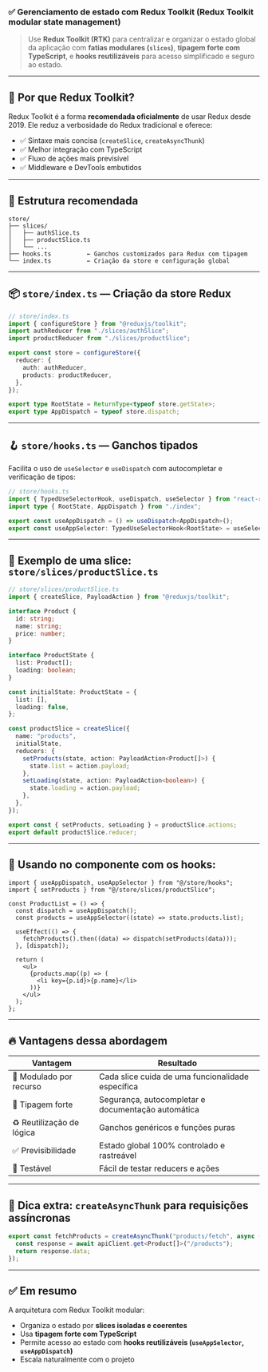 ### ✅ Gerenciamento de estado com Redux Toolkit (Redux Toolkit modular state management)

> Use **Redux Toolkit (RTK)** para centralizar e organizar o estado global da aplicação com **fatias modulares (`slices`)**, **tipagem forte com TypeScript**, e **hooks reutilizáveis** para acesso simplificado e seguro ao estado.

---

## 🧠 Por que Redux Toolkit?

Redux Toolkit é a forma **recomendada oficialmente** de usar Redux desde 2019. Ele reduz a verbosidade do Redux tradicional e oferece:

* ✅ Sintaxe mais concisa (`createSlice`, `createAsyncThunk`)
* ✅ Melhor integração com TypeScript
* ✅ Fluxo de ações mais previsível
* ✅ Middleware e DevTools embutidos

---

## 🧱 Estrutura recomendada

```
store/
├── slices/
│   ├── authSlice.ts
│   ├── productSlice.ts
│   └── ...
├── hooks.ts          ← Ganchos customizados para Redux com tipagem
└── index.ts          ← Criação da store e configuração global
```

---

## 📦 `store/index.ts` — Criação da store Redux

```ts
// store/index.ts
import { configureStore } from "@reduxjs/toolkit";
import authReducer from "./slices/authSlice";
import productReducer from "./slices/productSlice";

export const store = configureStore({
  reducer: {
    auth: authReducer,
    products: productReducer,
  },
});

export type RootState = ReturnType<typeof store.getState>;
export type AppDispatch = typeof store.dispatch;
```

---

## 🪝 `store/hooks.ts` — Ganchos tipados

Facilita o uso de `useSelector` e `useDispatch` com autocompletar e verificação de tipos:

```ts
// store/hooks.ts
import { TypedUseSelectorHook, useDispatch, useSelector } from "react-redux";
import type { RootState, AppDispatch } from "./index";

export const useAppDispatch = () => useDispatch<AppDispatch>();
export const useAppSelector: TypedUseSelectorHook<RootState> = useSelector;
```

---

## 🍰 Exemplo de uma slice: `store/slices/productSlice.ts`

```ts
// store/slices/productSlice.ts
import { createSlice, PayloadAction } from "@reduxjs/toolkit";

interface Product {
  id: string;
  name: string;
  price: number;
}

interface ProductState {
  list: Product[];
  loading: boolean;
}

const initialState: ProductState = {
  list: [],
  loading: false,
};

const productSlice = createSlice({
  name: "products",
  initialState,
  reducers: {
    setProducts(state, action: PayloadAction<Product[]>) {
      state.list = action.payload;
    },
    setLoading(state, action: PayloadAction<boolean>) {
      state.loading = action.payload;
    },
  },
});

export const { setProducts, setLoading } = productSlice.actions;
export default productSlice.reducer;
```

---

## 🧪 Usando no componente com os hooks:

```tsx
import { useAppDispatch, useAppSelector } from "@/store/hooks";
import { setProducts } from "@/store/slices/productSlice";

const ProductList = () => {
  const dispatch = useAppDispatch();
  const products = useAppSelector((state) => state.products.list);

  useEffect(() => {
    fetchProducts().then((data) => dispatch(setProducts(data)));
  }, [dispatch]);

  return (
    <ul>
      {products.map((p) => (
        <li key={p.id}>{p.name}</li>
      ))}
    </ul>
  );
};
```

---

## 🔥 Vantagens dessa abordagem

| Vantagem                  | Resultado                                          |
| ------------------------- | -------------------------------------------------- |
| 🧩 Modulado por recurso   | Cada slice cuida de uma funcionalidade específica  |
| 🧠 Tipagem forte          | Segurança, autocompletar e documentação automática |
| ♻️ Reutilização de lógica | Ganchos genéricos e funções puras                  |
| ✅ Previsibilidade         | Estado global 100% controlado e rastreável         |
| 🧪 Testável               | Fácil de testar reducers e ações                   |

---

## 📌 Dica extra: `createAsyncThunk` para requisições assíncronas

```ts
export const fetchProducts = createAsyncThunk("products/fetch", async () => {
  const response = await apiClient.get<Product[]>("/products");
  return response.data;
});
```

---

## ✅ Em resumo

A arquitetura com Redux Toolkit modular:

* Organiza o estado por **slices isoladas e coerentes**
* Usa **tipagem forte com TypeScript**
* Permite acesso ao estado com **hooks reutilizáveis (`useAppSelector`, `useAppDispatch`)**
* Escala naturalmente com o projeto